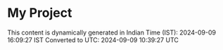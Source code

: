 # My Project

This content is dynamically generated in Indian Time (IST): 2024-09-09 16:09:27 IST
Converted to UTC: 2024-09-09 10:39:27 UTC

